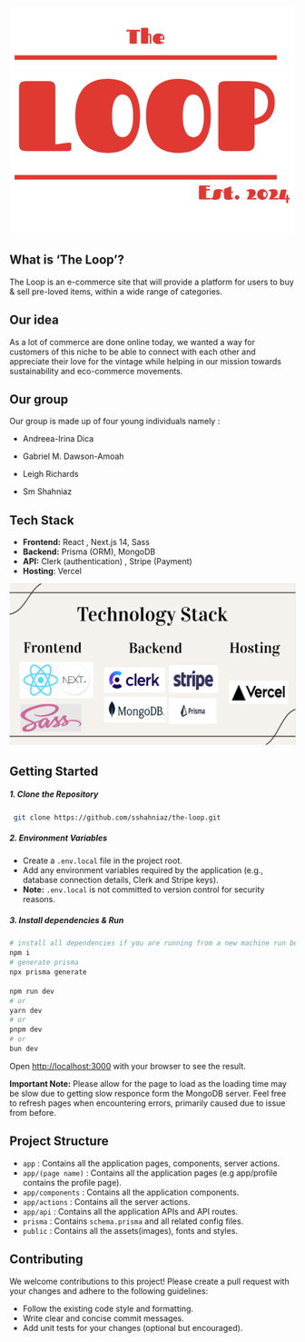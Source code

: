 <p align="center">
    <img src="./public/assets/logored.svg">
 </p>

## What is ‘The Loop’?

The Loop is an e-commerce site that will provide a platform for users to buy & sell pre-loved items, within a wide range of categories.

## Our idea

As a lot of commerce are done online today, we wanted a way for customers of this niche to be able to connect with each other and appreciate their love for the vintage while helping in our mission towards sustainability and eco-commerce movements.

## Our group

Our group is made up of four young individuals namely :

- Andreea-Irina Dica 

- Gabriel M. Dawson-Amoah

- Leigh Richards

- Sm Shahniaz

## Tech Stack

- **Frontend:** React , Next.js 14, Sass
- **Backend:** Prisma (ORM), MongoDB
- **API:** Clerk (authentication) , Stripe (Payment)
- **Hosting**: Vercel

![alt img](./public/assets/ApiImages/image.png)

## Getting Started

##### 1. Clone the Repository

   ```bash
    git clone https://github.com/sshahniaz/the-loop.git
   ```

##### 2. Environment Variables

- Create a ``` .env.local ``` file in the project root.
- Add any environment variables required by the application (e.g., database connection details, Clerk and Stripe keys).
- **Note:** ``` .env.local ``` is not committed to version control for security reasons.

##### 3. Install dependencies & Run

```bash
# install all dependencies if you are running from a new machine run below for all the deve pedendecies
npm i
# generate prisma
npx prisma generate

npm run dev
# or
yarn dev
# or
pnpm dev
# or
bun dev
```

Open [http://localhost:3000](http://localhost:3000) with your browser to see the result.

**Important Note:** Please allow for the page to load as the loading time may be slow due to getting slow responce form the MongoDB server. Feel free to refresh pages when encountering errors, primarily caused due to issue from before. 

## Project Structure

- ``` app ``` : Contains all the application pages, components, server actions.
- ``` app/(page name) ``` : Contains all the application  pages (e.g app/profile contains the profile page).
- ``` app/components ``` : Contains all the application  components.
- ``` app/actions ``` : Contains all the server actions.
- ``` app/api ``` : Contains all the application APIs and API routes.
- ``` prisma ``` : Contains ``` schema.prisma ``` and all related config files.
- ``` public ``` : Contains all the assets(images), fonts and styles.

## Contributing

We welcome contributions to this project! Please create a pull request with your changes and adhere to the following guidelines:
- Follow the existing code style and formatting.
- Write clear and concise commit messages.
- Add unit tests for your changes (optional but encouraged).

<!-- ## License

  - This project is licensed under the MIT License. See the LICENSE file for details. -->